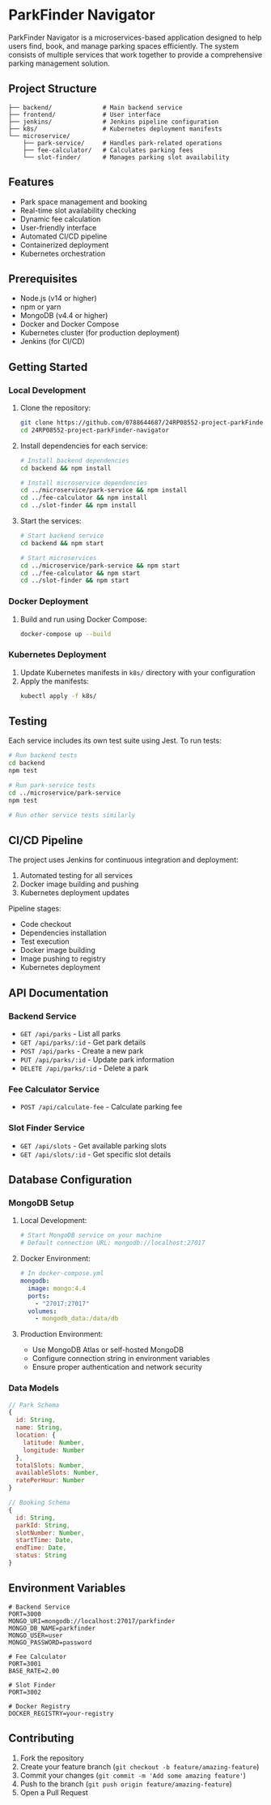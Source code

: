 # ParkFinder Navigator

ParkFinder Navigator is a microservices-based application designed to help users find, book, and manage parking spaces efficiently. The system consists of multiple services that work together to provide a comprehensive parking management solution.

## Project Structure

```
├── backend/              # Main backend service
├── frontend/             # User interface
├── jenkins/              # Jenkins pipeline configuration
├── k8s/                  # Kubernetes deployment manifests
└── microservice/
    ├── park-service/     # Handles park-related operations
    ├── fee-calculator/   # Calculates parking fees
    └── slot-finder/      # Manages parking slot availability
```

## Features

- Park space management and booking
- Real-time slot availability checking
- Dynamic fee calculation
- User-friendly interface
- Automated CI/CD pipeline
- Containerized deployment
- Kubernetes orchestration

## Prerequisites

- Node.js (v14 or higher)
- npm or yarn
- MongoDB (v4.4 or higher)
- Docker and Docker Compose
- Kubernetes cluster (for production deployment)
- Jenkins (for CI/CD)

## Getting Started

### Local Development

1. Clone the repository:
   ```bash
   git clone https://github.com/0788644687/24RP08552-project-parkFinder-navigator
   cd 24RP08552-project-parkFinder-navigator
   ```

2. Install dependencies for each service:
   ```bash
   # Install backend dependencies
   cd backend && npm install

   # Install microservice dependencies
   cd ../microservice/park-service && npm install
   cd ../fee-calculator && npm install
   cd ../slot-finder && npm install
   ```


4. Start the services:
   ```bash
   # Start backend service
   cd backend && npm start

   # Start microservices
   cd ../microservice/park-service && npm start
   cd ../fee-calculator && npm start
   cd ../slot-finder && npm start
   ```

### Docker Deployment

1. Build and run using Docker Compose:
   ```bash
   docker-compose up --build
   ```

### Kubernetes Deployment

1. Update Kubernetes manifests in `k8s/` directory with your configuration
2. Apply the manifests:
   ```bash
   kubectl apply -f k8s/
   ```

## Testing

Each service includes its own test suite using Jest. To run tests:

```bash
# Run backend tests
cd backend
npm test

# Run park-service tests
cd ../microservice/park-service
npm test

# Run other service tests similarly
```

## CI/CD Pipeline

The project uses Jenkins for continuous integration and deployment:

1. Automated testing for all services
2. Docker image building and pushing
3. Kubernetes deployment updates

Pipeline stages:
- Code checkout
- Dependencies installation
- Test execution
- Docker image building
- Image pushing to registry
- Kubernetes deployment

## API Documentation

### Backend Service
- `GET /api/parks` - List all parks
- `GET /api/parks/:id` - Get park details
- `POST /api/parks` - Create a new park
- `PUT /api/parks/:id` - Update park information
- `DELETE /api/parks/:id` - Delete a park

### Fee Calculator Service
- `POST /api/calculate-fee` - Calculate parking fee

### Slot Finder Service
- `GET /api/slots` - Get available parking slots
- `GET /api/slots/:id` - Get specific slot details

## Database Configuration

### MongoDB Setup

1. Local Development:
   ```bash
   # Start MongoDB service on your machine
   # Default connection URL: mongodb://localhost:27017
   ```

2. Docker Environment:
   ```yaml
   # In docker-compose.yml
   mongodb:
     image: mongo:4.4
     ports:
       - "27017:27017"
     volumes:
       - mongodb_data:/data/db
   ```

3. Production Environment:
   - Use MongoDB Atlas or self-hosted MongoDB
   - Configure connection string in environment variables
   - Ensure proper authentication and network security

### Data Models

```javascript
// Park Schema
{
  id: String,
  name: String,
  location: {
    latitude: Number,
    longitude: Number
  },
  totalSlots: Number,
  availableSlots: Number,
  ratePerHour: Number
}

// Booking Schema
{
  id: String,
  parkId: String,
  slotNumber: Number,
  startTime: Date,
  endTime: Date,
  status: String
}
```

## Environment Variables

```env
# Backend Service
PORT=3000
MONGO_URI=mongodb://localhost:27017/parkfinder
MONGO_DB_NAME=parkfinder
MONGO_USER=user
MONGO_PASSWORD=password

# Fee Calculator
PORT=3001
BASE_RATE=2.00

# Slot Finder
PORT=3002

# Docker Registry
DOCKER_REGISTRY=your-registry
```

## Contributing

1. Fork the repository
2. Create your feature branch (`git checkout -b feature/amazing-feature`)
3. Commit your changes (`git commit -m 'Add some amazing feature'`)
4. Push to the branch (`git push origin feature/amazing-feature`)
5. Open a Pull Request